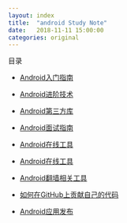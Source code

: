 ```yaml
---
layout: index
title:  "android Study Note"
date:   2018-11-11 15:00:00
categories: original
---
```




目录

* [Android入门指南](./android-enter.html)

* [Android进阶技术](./android-middle.html)

* [Android第三方库](./android-lib.html)

* [Android面试指南](./interview/README.html)

* [Android在线工具](./android-develop.html)

* [Android在线工具](./android-tool.html)

* [Android翻墙相关工具](./android-network.html)

* [如何在GitHub上贡献自己的代码](./android-github.html)

[//]:[优秀Android项目源码](./android-github.html)

* [Android应用发布](./android-app.html)



[//]: 注释